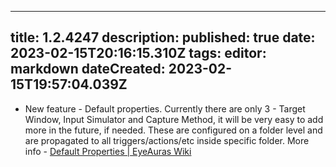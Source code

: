 
---
title: 1.2.4247
description: 
published: true
date: 2023-02-15T20:16:15.310Z
tags: 
editor: markdown
dateCreated: 2023-02-15T19:57:04.039Z
---		
		
- New feature - Default properties. Currently there are only 3 - Target Window, Input Simulator and Capture Method, it will be very easy to add more in the future, if needed. These are configured on a folder level and are propagated to all triggers/actions/etc inside specific folder. More info - [Default Properties | EyeAuras Wiki](https://wiki.eyeauras.net/en/default-properties)